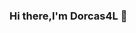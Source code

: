 ### Hi there,I'm Dorcas4L 👋

<!--
**Dorcas4L/Dorcas4L** is a ✨ _special_ ✨ repository because its `README.md` (this file) appears on your GitHub profile.

Here are some ideas to get you started:
Seshie Dorcas is my name. A teenage girl majoring in physics at the University of Ghana.  My goal is to become  one of the young female front-end web engineers.I am here because I adore excellent design and creativity. To build welcoming, user-friendly websites for people while also learning more about web development, I want to merge technology with design. It's all about coding indeed.

- 🔭 I’m currently working on ...
- 🌱 I’m currently learning ...
- 👯 I’m looking to collaborate on ...
- 🤔 I’m looking for help with ...
- 💬 Ask me about ...
- 📫 How to reach me: ...
- 😄 Pronouns: ...
- ⚡ Fun fact: ...
-->
